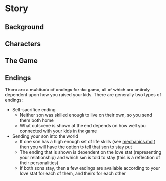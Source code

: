 # Story

## Background

## Characters

## The Game

## Endings

There are a multitude of endings for the game, all of which are entirely dependent upon how you raised your kids. There are generally two types of endings:

* Self-sacrifice ending
	* Neither son was skilled enough to live on their own, so you send them both home
	* What cutscene is shown at the end depends on how well you connected with your kids in the game
* Sending your son into the world
	* If one son has a high enough set of life skills (see [mechanics.md](mechanics.md),) then you will have the option to tell that son to stay put
	* The ending that is shown is dependent on the love stat (representing your relationship) and which son is told to stay (this is a reflection of their personalities)
	* If both sons stay, then a few endings are available according to your love stat for each of them, and theirs for each other